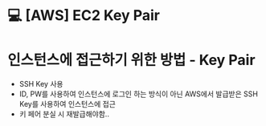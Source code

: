 💻 [AWS] EC2 Key Pair
===================

# 인스턴스에 접근하기 위한 방법 - Key Pair
* SSH Key 사용
* ID, PW를 사용하여 인스턴스에 로그인 하는 방식이 아닌 AWS에서 발급받은 SSH Key를 사용하여 인스턴스에 접근
* 키 페어 분실 시 재발급해야함..